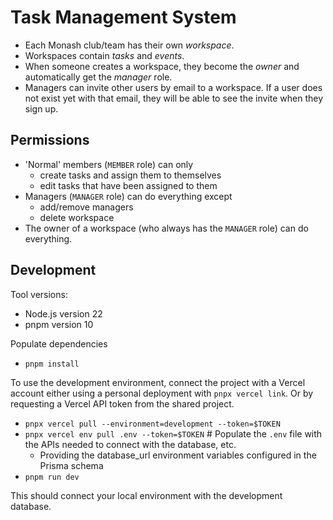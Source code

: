 # Task Management System

- Each Monash club/team has their own _workspace_.
- Workspaces contain _tasks_ and _events_.
- When someone creates a workspace, they become the _owner_ and automatically get the _manager_ role.
- Managers can invite other users by email to a workspace. If a user does not exist yet with that email, they will be able to see the invite when they sign up.

## Permissions

- 'Normal' members (`MEMBER` role) can only
  - create tasks and assign them to themselves
  - edit tasks that have been assigned to them
- Managers (`MANAGER` role) can do everything except
  - add/remove managers
  - delete workspace
- The owner of a workspace (who always has the `MANAGER` role) can do everything.

## Development

Tool versions:

- Node.js version 22
- pnpm version 10

Populate dependencies

- `pnpm install`

To use the development environment, connect the project with a Vercel account either using a personal deployment
with `pnpx vercel link`. Or by requesting a Vercel API token from the shared project.

- `pnpx vercel pull --environment=development --token=$TOKEN`
- `pnpx vercel env pull .env --token=$TOKEN` # Populate the `.env` file with the APIs needed to connect with the database, etc.
  - Providing the database_url environment variables configured in the Prisma schema
- `pnpm run dev`

This should connect your local environment with the development database.
